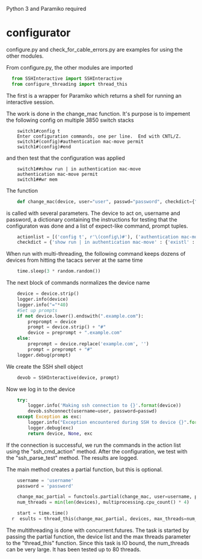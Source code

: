 Python 3 and Paramiko required

# configurator

configure.py and check_for_cable_errors.py are examples for using the other modules.

From configure.py, the other modules are imported

```Python
  from SSHInteractive import SSHInteractive
  from configure_threading import thread_this
```
  
The first is a wrapper for Paramiko which returns a shell for running an interactive session.

The work is done in the change_mac function. It's purpose is to impement the following config on multiple 3850 switch stacks

```
    switch1#config t
    Enter configuration commands, one per line.  End with CNTL/Z.
    switch1#(config)#authentication mac-move permit
    switch1#(config)#end
```
  
and then test that the configuration was applied

```
    switch1##show run | in authentication mac-move
    authentication mac-move permit
    switch1##wr mem
```
  
The function

```Python
    def change_mac(device, user="user", passwd="password", checkdict={"show version" : None}, actionlist=None):
```

is called with several parameters. The device to act on, username and password, a dictionary containing the instructions for testing 
that the configuraton was done and a list of expect-like command, prompt tuples.

```Python
    actionlist = [('config t', r'\(config\)#'), ('authentication mac-move permit', r'\(config\)#'), ('end', '#'), ('wr mem', '#')]
    checkdict = {'show run | in authentication mac-move' : {'existl' : [r'authentication mac-move permit']}}
 ```
 
When run with multi-threading, the following command keeps dozens of devices from hitting the tacacs server at the same time

```Python
    time.sleep(3 * random.random())
```  
The next block of commands normalizes the device name

```Python
    device = device.strip()
    logger.info(device)
    logger.info("="*40)
    #Set up prompts
    if not device.lower().endswith(".example.com"):
        preprompt = device
        prompt = device.strip() + "#"
        device = preprompt + ".example.com"
    else:
        preprompt = device.replace('example.com', '')
        prompt = preprompt + "#"
    logger.debug(prompt)
```

We create the SSH shell object

```Python
    devob = SSHInteractive(device, prompt)
```  
Now we log in to the device

```Python
    try:
        logger.info('Making ssh connection to {}'.format(device))
        devob.sshconnect(username=user, password=passwd)
    except Exception as exc:
        logger.info("Exception encountered during SSH to device {}".format(device))
        logger.debug(exc)
        return device, None, exc
```        
If the connection is successful, we run the commands in the action list using the "ssh_cmd_action" method. After the configuration, we test with the "ssh_parse_test" method. The results are logged.

The main method creates a partial function, but this is optional.

```Python
    username = 'username'
    password = 'password'

    change_mac_partial = functools.partial(change_mac, user=username, passwd=password, checkdict=checkdict, actionlist=actionlist)
    num_threads = min(len(devices), multiprocessing.cpu_count() * 4)

    start = time.time()
  r  esults = thread_this(change_mac_partial, devices, max_threads=num_threads)
```
The multithreading is done with concurrent.futures. The task is started by passing the partial function, the device list and the max threads parameter to the "thread_this" function. Since this task is IO bound, the num_threads can be very large. It has been tested up to 80 threads. 

